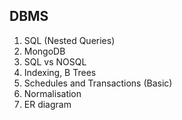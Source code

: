 ## DBMS

1. SQL (Nested Queries)
2. MongoDB
3. SQL vs NOSQL
4. Indexing, B Trees
5. Schedules and Transactions (Basic)
6. Normalisation
7. ER diagram
